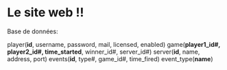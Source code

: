 # Le site web !!

Base de données:

player(__id__, username, password, mail, licensed, enabled)
game(__player1_id#, player2_id#, time_started__, winner_id#, server_id#)
server(__id__, name, address, port)
events(__id__, type#, game_id#, time_fired)
event_type(__name__)
